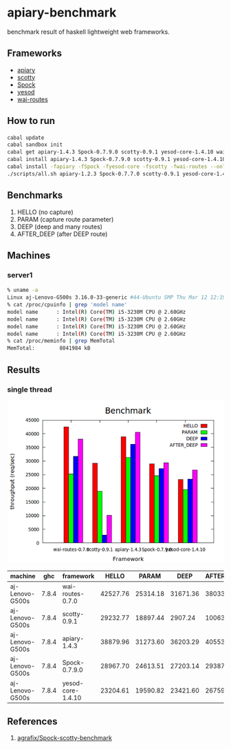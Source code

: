 apiary-benchmark
===
benchmark result of haskell lightweight web frameworks.

Frameworks
---
* [apiary](src/apiary.hs)
* [scotty](src/scotty.hs)
* [Spock](src/Spock.hs)
* [yesod](src/yesod.hs)
* [wai-routes](src/wai-routes.hs)

How to run
---
```.sh
cabal update
cabal sandbox init
cabal get apiary-1.4.3 Spock-0.7.9.0 scotty-0.9.1 yesod-core-1.4.10 wai-routes-0.7.0
cabal install apiary-1.4.3 Spock-0.7.9.0 scotty-0.9.1 yesod-core-1.4.10 wai-routes-0.7.0
cabal install -fapiary -fSpock -fyesod-core -fscotty -fwai-routes --only-dependencies
./scripts/all.sh apiary-1.2.3 Spock-0.7.7.0 scotty-0.9.1 yesod-core-1.4.7.2 wai-routes-0.7.0
```

Benchmarks
---
1. HELLO (no capture)
2. PARAM (capture route parameter)
3. DEEP  (deep and many routes)
3. AFTER_DEEP (after DEEP route)

Machines
---

### server1

```.sh
% uname -a
Linux aj-Lenovo-G500s 3.16.0-33-generic #44-Ubuntu SMP Thu Mar 12 12:19:35 UTC 2015 x86_64 x86_64 x86_64 GNU/Linux
% cat /proc/cpuinfo | grep 'model name'
model name      : Intel(R) Core(TM) i5-3230M CPU @ 2.60GHz
model name      : Intel(R) Core(TM) i5-3230M CPU @ 2.60GHz
model name      : Intel(R) Core(TM) i5-3230M CPU @ 2.60GHz
model name      : Intel(R) Core(TM) i5-3230M CPU @ 2.60GHz
% cat /proc/meminfo | grep MemTotal
MemTotal:        8041984 kB
```

Results
---

### single thread

![result](./results/1/result-aj-Lenovo-G500s.png)

|machine         |ghc    |framework          |HELLO   | PARAM   |DEEP    |AFTER_DEEP|
|----------------|-------|-------------------|--------|---------|--------|----------|
|aj-Lenovo-G500s |7.8.4  |wai-routes-0.7.0   |42527.76| 25314.18|31671.36|38033.70  |
|aj-Lenovo-G500s |7.8.4  |scotty-0.9.1       |29232.77| 18897.44|2907.24 |10063.60  |
|aj-Lenovo-G500s |7.8.4  |apiary-1.4.3       |38879.96| 31273.60|36203.29|40553.63  |
|aj-Lenovo-G500s |7.8.4  |Spock-0.7.9.0      |28967.70| 24613.51|27203.14|29387.92  |
|aj-Lenovo-G500s |7.8.4  |yesod-core-1.4.10  |23204.61| 19590.82|23421.60|26759.88  |



References
---
1. [agrafix/Spock-scotty-benchmark](https://github.com/agrafix/Spock-scotty-benchmark)
